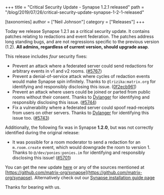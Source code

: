 +++
title = "Critical Security Update - Synapse 1.2.1 released"
path = "/blog/2019/07/26/critical-security-update-synapse-1-2-1-released"

[taxonomies]
author = ["Neil Johnson"]
category = ["Releases"]
+++

Today we release Synapse 1.2.1 as a critical security update. It contains patches relating to redactions and event federation. The patches address long standing bugs, and are not regressions specific to the previous version (1.2).  __All admins, regardless of current version, should upgrade asap__.

This release includes *four* security fixes:

- Prevent an attack where a federated server could send redactions for arbitrary events in v1 and v2 rooms. ([\#5767](https://github.com/matrix-org/synapse/issues/5767))
- Prevent a denial-of-service attack where cycles of redaction events would make Synapse spin infinitely. Thanks to `@lrizika:matrix.org` for identifying and responsibly disclosing this issue. ([0f2ecb961](https://github.com/matrix-org/synapse/commit/0f2ecb961))
- Prevent an attack where users could be joined or parted from public rooms without their consent. Thanks to [Dylanger](https://github.com/dylangerdaly) for identifying and responsibly disclosing this issue. ([\#5744](https://github.com/matrix-org/synapse/issues/5744))
- Fix a vulnerability where a federated server could spoof read-receipts from
  users on other servers. Thanks to [Dylanger](https://github.com/dylangerdaly) for identifying this issue too. ([\#5743](https://github.com/matrix-org/synapse/issues/5743))

Additionally, the following fix was in Synapse __1.2.0__, but was not correctly
identified during the original release:

- It was possible for a room moderator to send a redaction for an `m.room.create` event, which would downgrade the room to version 1. Thanks to `@/dev/ponies:ponies.im` for identifying and responsibly disclosing this issue! ([\#5701](https://github.com/matrix-org/synapse/issues/5701))

You can get the new update [here](https://github.com/matrix-org/synapse/releases/tag/v1.2.1) or any of the sources mentioned at [https://github.com/matrix-org/synapse](https://github.com/matrix-org/synapse). Alternatively check out our [Synapse installation guide page](https://matrix.org/docs/guides/installing-synapse)

Thanks for bearing with us.
